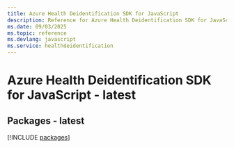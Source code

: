 ```yaml
---
title: Azure Health Deidentification SDK for JavaScript
description: Reference for Azure Health Deidentification SDK for JavaScript
ms.date: 09/03/2025
ms.topic: reference
ms.devlang: javascript
ms.service: healthdeidentification
---
```

# Azure Health Deidentification SDK for JavaScript - latest
## Packages - latest
[!INCLUDE [packages](health-deidentification-index.md)]